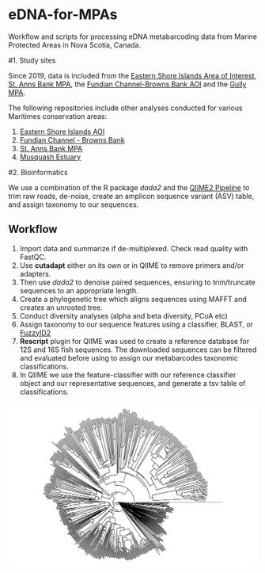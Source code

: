 # eDNA-for-MPAs
Workflow and scripts for processing eDNA metabarcoding data from Marine Protected Areas in Nova Scotia, Canada. 

#1. Study sites

Since 2019, data is included from the [Eastern Shore Islands Area of Interest](https://www.dfo-mpo.gc.ca/oceans/aoi-si/easternshore-ilescoteest-eng.html), [St. Anns Bank MPA](https://www.dfo-mpo.gc.ca/oceans/mpa-zpm/stanns-sainteanne/index-eng.html), the [Fundian Channel-Browns Bank AOI](https://www.dfo-mpo.gc.ca/oceans/aoi-si/fundian-fundy-browns-eng.html) and the [Gully MPA](https://www.dfo-mpo.gc.ca/oceans/mpa-zpm/gully/index-eng.html). 

The following repositories include other analyses conducted for various Maritimes conservation areas: 
1. [Eastern Shore Islands AOI](https://github.com/dfo-mar-mpas/easternshoreislands_aoi)
2. [Fundian Channel - Browns Bank](https://github.com/dfo-mar-mpas/fundian_aoi) 
3. [St. Anns Bank MPA](https://github.com/dfo-mar-mpas/stannsbank_mpa) 
4. [Musquash Estuary](https://github.com/dfo-mar-mpas/musquash_mpa)

#2. Bioinformatics

We use a combination of the R package *dada2* and the [QIIME2 Pipeline](https://docs.qiime2.org/2022.2/interfaces/q2cli/) to trim raw reads, de-noise, create an amplicon sequence variant (ASV) table, and assign taxonomy to our sequences. 
## Workflow
1. Import data and summarize if de-multiplexed. Check read quality with FastQC.
2. Use **cutadapt** either on its own or in QIIME to remove primers and/or adapters.
3. Then use *dada2* to denoise paired sequences, ensuring to trim/truncate sequences to an appropriate length. 
4. Create a phylogenetic tree which aligns sequences using MAFFT and creates an unrooted tree.
5. Conduct diversity analyses (alpha and beta diversity, PCoA etc)
6. Assign taxonomy to our sequence features using a classifier, BLAST, or [FuzzyID2](https://onlinelibrary.wiley.com/doi/10.1111/1755-0998.12738)
7. **Rescript** plugin for QIIME was used to create a reference database for 12S and 16S fish sequences. The downloaded sequences can be filtered and evaluated before using to assign our metabarcodes taxonomic classifications. 
8. In QIIME we use the feature-classifier with our reference classifier object and our representative sequences, and generate a tsv table of classifications.

![COI NJ tree](figures/2022Results/COI_subset_fan.tree.png)
